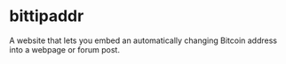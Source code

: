 # bittipaddr
A website that lets you embed an automatically changing Bitcoin address into a webpage or forum post.
